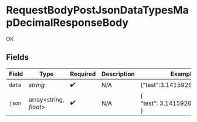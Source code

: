 # RequestBodyPostJsonDataTypesMapDecimalResponseBody

OK


## Fields

| Field                         | Type                          | Required                      | Description                   | Example                       |
| ----------------------------- | ----------------------------- | ----------------------------- | ----------------------------- | ----------------------------- |
| `data`                        | *string*                      | :heavy_check_mark:            | N/A                           | {"test":3.141592653589793}    |
| `json`                        | array<string, *float*>        | :heavy_check_mark:            | N/A                           | {<br/>"test": 3.141592653589793<br/>} |